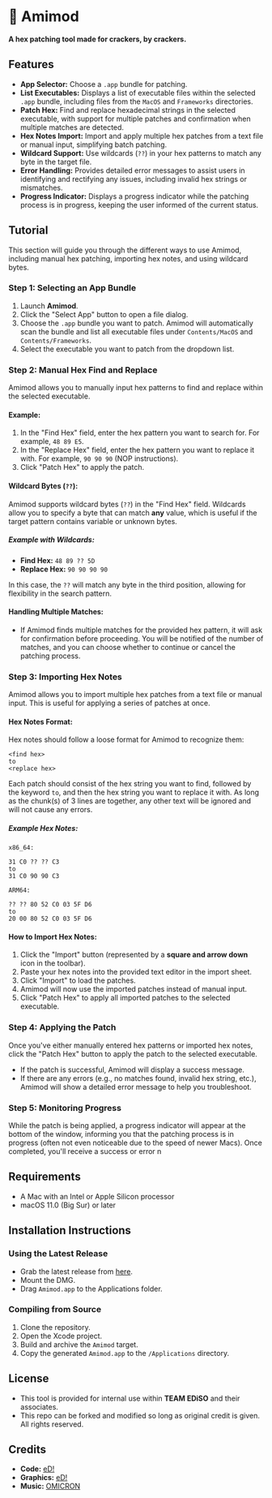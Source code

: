 # 💛 Amimod
**A hex patching tool made for crackers, by crackers.**

## Features

- **App Selector:** Choose a `.app` bundle for patching.
- **List Executables:** Displays a list of executable files within the selected `.app` bundle, including files from the `MacOS` and `Frameworks` directories.
- **Patch Hex:** Find and replace hexadecimal strings in the selected executable, with support for multiple patches and confirmation when multiple matches are detected.
- **Hex Notes Import:** Import and apply multiple hex patches from a text file or manual input, simplifying batch patching.
- **Wildcard Support:** Use wildcards (`??`) in your hex patterns to match any byte in the target file.
- **Error Handling:** Provides detailed error messages to assist users in identifying and rectifying any issues, including invalid hex strings or mismatches.
- **Progress Indicator:** Displays a progress indicator while the patching process is in progress, keeping the user informed of the current status.

## Tutorial

This section will guide you through the different ways to use Amimod, including manual hex patching, importing hex notes, and using wildcard bytes.

### Step 1: Selecting an App Bundle

1. Launch **Amimod**.
2. Click the "Select App" button to open a file dialog.
3. Choose the `.app` bundle you want to patch. Amimod will automatically scan the bundle and list all executable files under `Contents/MacOS` and `Contents/Frameworks`.
4. Select the executable you want to patch from the dropdown list.

### Step 2: Manual Hex Find and Replace

Amimod allows you to manually input hex patterns to find and replace within the selected executable.

#### Example:

1. In the "Find Hex" field, enter the hex pattern you want to search for. For example, `48 89 E5`.
2. In the "Replace Hex" field, enter the hex pattern you want to replace it with. For example, `90 90 90` (NOP instructions).
3. Click "Patch Hex" to apply the patch.

#### Wildcard Bytes (`??`):

Amimod supports wildcard bytes (`??`) in the "Find Hex" field. Wildcards allow you to specify a byte that can match **any** value, which is useful if the target pattern contains variable or unknown bytes.

##### Example with Wildcards:

- **Find Hex:** `48 89 ?? 5D`
- **Replace Hex:** `90 90 90 90`

In this case, the `??` will match any byte in the third position, allowing for flexibility in the search pattern.

#### Handling Multiple Matches:

- If Amimod finds multiple matches for the provided hex pattern, it will ask for confirmation before proceeding. You will be notified of the number of matches, and you can choose whether to continue or cancel the patching process.

### Step 3: Importing Hex Notes

Amimod allows you to import multiple hex patches from a text file or manual input. This is useful for applying a series of patches at once.

#### Hex Notes Format:

Hex notes should follow a loose format for Amimod to recognize them:

```
<find hex>
to
<replace hex>
```

Each patch should consist of the hex string you want to find, followed by the keyword `to`, and then the hex string you want to replace it with. As long as the chunk(s) of 3 lines are together, any other text will be ignored and will not cause any errors.

##### Example Hex Notes:

```
x86_64:

31 C0 ?? ?? C3
to
31 C0 90 90 C3

ARM64:

?? ?? 80 52 C0 03 5F D6
to
20 00 80 52 C0 03 5F D6
```

#### How to Import Hex Notes:

1. Click the "Import" button (represented by a **square and arrow down** icon in the toolbar).
2. Paste your hex notes into the provided text editor in the import sheet.
3. Click "Import" to load the patches.
4. Amimod will now use the imported patches instead of manual input.
5. Click "Patch Hex" to apply all imported patches to the selected executable.

### Step 4: Applying the Patch

Once you've either manually entered hex patterns or imported hex notes, click the "Patch Hex" button to apply the patch to the selected executable.

- If the patch is successful, Amimod will display a success message.
- If there are any errors (e.g., no matches found, invalid hex string, etc.), Amimod will show a detailed error message to help you troubleshoot.

### Step 5: Monitoring Progress

While the patch is being applied, a progress indicator will appear at the bottom of the window, informing you that the patching process is in progress (often not even noticeable due to the speed of newer Macs). Once completed, you'll receive a success or error n

## Requirements

- A Mac with an Intel or Apple Silicon processor
- macOS 11.0 (Big Sur) or later

## Installation Instructions

### Using the Latest Release

- Grab the latest release from [here](https://github.com/EshayDev/Amimod/releases/latest).
- Mount the DMG.
- Drag `Amimod.app` to the Applications folder.

### Compiling from Source

1. Clone the repository.
2. Open the Xcode project.
3. Build and archive the `Amimod` target.
4. Copy the generated `Amimod.app` to the `/Applications` directory.

## License

- This tool is provided for internal use within **TEAM EDiSO** and their associates.<br>
- This repo can be forked and modified so long as original credit is given. All rights reserved.

## Credits
- **Code:** [eD!](https://github.com/EshayDev/)
- **Graphics:** [eD!](https://github.com/EshayDev/)
- **Music:** [OMICRON](https://0micron.bandcamp.com/)